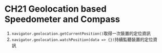**CH21 Geolocation based Speedometer and Compass**
=============

1. ```navigator.geolocation.getCurrentPosition()```取得一次裝置的定位資訊
2. ```navigator.geolocation.watchPosition(data => {})```持續監聽裝置的定位資訊